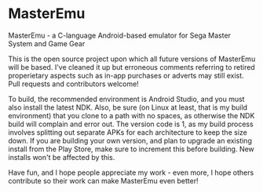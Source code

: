 # MasterEmu
MasterEmu - a C-language Android-based emulator for Sega Master System and Game Gear

This is the open source project upon which all future versions of MasterEmu will be based. I've cleaned it up but erroneous comments referring to retired properietary aspects such as in-app purchases or adverts may still exist. Pull requests and contributors welcome!

To build, the recommended environment is Android Studio, and you must also install the latest NDK. Also, be sure (on Linux at least, that is my build environment) that you clone to a path with no spaces, as otherwise the NDK build will complain and error out. The version code is 1, as my build process involves splitting out separate APKs for each architecture to keep the size down. If you are building your own version, and plan to upgrade an existing install from the Play Store, make sure to increment this before building. New installs won't be affected by this.

Have fun, and I hope people appreciate my work - even more, I hope others contribute so their work can make MasterEmu even better!
